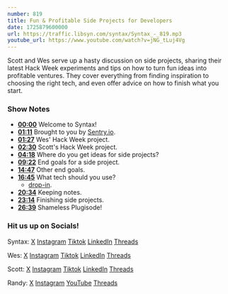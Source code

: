 ```yaml
---
number: 819
title: Fun & Profitable Side Projects for Developers
date: 1725879600000
url: https://traffic.libsyn.com/syntax/Syntax_-_819.mp3
youtube_url: https://www.youtube.com/watch?v=jNG_tLuj4Vg
---
```


Scott and Wes serve up a hasty discussion on side projects, sharing their latest Hack Week experiments and tips on how to turn fun ideas into profitable ventures. They cover everything from finding inspiration to choosing the right tech, and even offer advice on how to finish what you start.

### Show Notes

* **[00:00](#t=00:00)** Welcome to Syntax!
* **[01:11](#t=01:11)** Brought to you by [Sentry.io](https://sentry.io/syntax).
* **[01:27](#t=01:27)** Wes' Hack Week project.
* **[02:30](#t=02:30)** Scott's Hack Week project.
* **[04:18](#t=04:18)** Where do you get ideas for side projects?
* **[09:22](#t=09:22)** End goals for a side project.
* **[14:47](#t=14:47)** Other end goals.
* **[16:45](#t=16:45)** What tech should you use?
    * [drop-in](https://github.com/stolinski/drop-in).
* **[20:34](#t=20:34)** Keeping notes.
* **[23:14](#t=23:14)** Finishing side projects.
* **[26:39](#t=26:39)** Shameless Plugisode!

### Hit us up on Socials!

Syntax: [X](https://twitter.com/syntaxfm) [Instagram](https://www.instagram.com/syntax_fm/) [Tiktok](https://www.tiktok.com/@syntaxfm) [LinkedIn](https://www.linkedin.com/company/96077407/admin/feed/posts/) [Threads](https://www.threads.net/@syntax_fm)

Wes: [X](https://twitter.com/wesbos) [Instagram](https://www.instagram.com/wesbos/) [Tiktok](https://www.tiktok.com/@wesbos) [LinkedIn](https://www.linkedin.com/in/wesbos/) [Threads](https://www.threads.net/@wesbos)

Scott: [X](https://twitter.com/stolinski) [Instagram](https://www.instagram.com/stolinski/) [Tiktok](https://www.tiktok.com/@stolinski) [LinkedIn](https://www.linkedin.com/in/stolinski/) [Threads](https://www.threads.net/@stolinski)

Randy: [X](https://twitter.com/randyrektor) [Instagram](https://www.instagram.com/randyrektor/) [YouTube](https://www.youtube.com/@randyrektor) [Threads](https://www.threads.net/@randyrektor)
